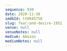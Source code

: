 ```yaml
---
sequence: 930
date: 2020-11-30
imdbId: tt0045758
slug: fear-and-desire-1952
venue: null
venueNotes: null
medium: Amazon
mediumNotes: null
---
```


